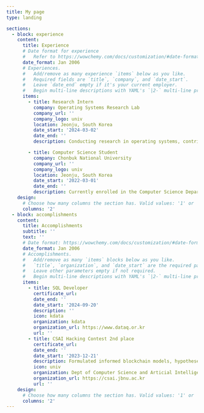 ```yaml
---
title: My page
type: landing

sections:
  - block: experience
    content:
      title: Experience
      # Date format for experience
      #   Refer to https://wowchemy.com/docs/customization/#date-format
      date_format: Jan 2006
      # Experiences.
      #   Add/remove as many experience `items` below as you like.
      #   Required fields are `title`, `company`, and `date_start`.
      #   Leave `date_end` empty if it's your current employer.
      #   Begin multi-line descriptions with YAML's `|2-` multi-line prefix.
      items:
        - title: Research Intern
          company: Operating Systems Research Lab
          company_url: ''
          company_logo: univ
          location: Jeonju, South Korea
          date_start: '2024-03-02'
          date_end: ''
          description: Conducting research in operating systems, contributing to projects on performance optimization and system architecture.

        - title: Computer Science Student
          company: Chonbuk National University
          company_url: ''
          company_logo: univ
          location: Jeonju, South Korea
          date_start: '2022-03-01'
          date_end: ''
          description: Currently enrolled in the Computer Science Department, focusing on software development and research.
    design:
      # Choose how many columns the section has. Valid values: '1' or '2'.
      columns: '2'
  - block: accomplishments
    content:
      title: Accomplishments
      subtitle: ''
      text: ''
      # Date format: https://wowchemy.com/docs/customization/#date-format
      date_format: Jan 2006
      # Accomplishments.
      #   Add/remove as many `items` blocks below as you like.
      #   `title`, `organization`, and `date_start` are the required parameters.
      #   Leave other parameters empty if not required.
      #   Begin multi-line descriptions with YAML's `|2-` multi-line prefix.
      items:
        - title: SQL Developer
          certificate_url: 
          date_end: ''
          date_start: '2024-09-20'
          description: ''
          icon: kdata
          organization: kdata
          organization_url: https://www.dataq.or.kr
          url: ''
        - title: CSAI Hacking Contest 2nd place
          certificate_url: 
          date_end: ''
          date_start: '2023-12-21'
          description: Formulated informed blockchain models, hypotheses, and use cases.
          icon: univ
          organization: Dept of Computer Science and Articial Intelligence, Jeonbuk National University
          organization_url: https://csai.jbnu.ac.kr
          url: ''
    design:
      # Choose how many columns the section has. Valid values: '1' or '2'.
      columns: '2'
---
```

